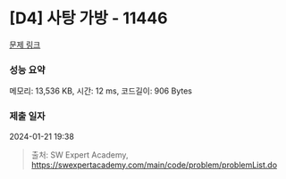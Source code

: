 # [D4] 사탕 가방 - 11446 

[문제 링크](https://swexpertacademy.com/main/code/problem/problemDetail.do?contestProbId=AXdHxTNqC2IDFAS5) 

### 성능 요약

메모리: 13,536 KB, 시간: 12 ms, 코드길이: 906 Bytes

### 제출 일자

2024-01-21 19:38



> 출처: SW Expert Academy, https://swexpertacademy.com/main/code/problem/problemList.do